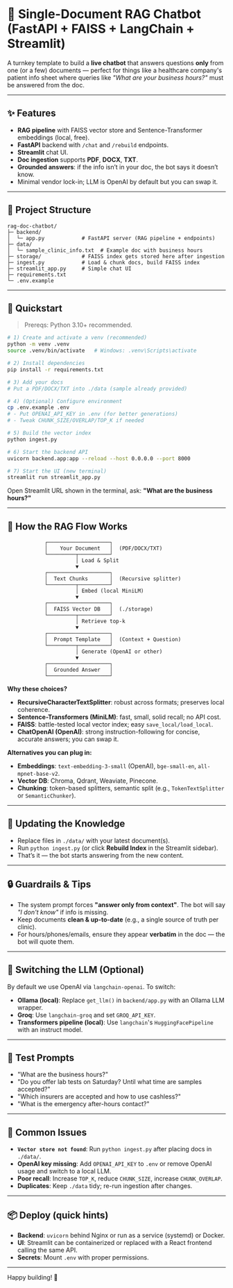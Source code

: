 # 📄 Single-Document RAG Chatbot (FastAPI + FAISS + LangChain + Streamlit)

A turnkey template to build a **live chatbot** that answers questions **only** from one (or a few) documents — perfect for things like a healthcare company's patient info sheet where queries like _"What are your business hours?"_ must be answered from the doc.

---

## ✨ Features
- **RAG pipeline** with FAISS vector store and Sentence-Transformer embeddings (local, free).
- **FastAPI** backend with `/chat` and `/rebuild` endpoints.
- **Streamlit** chat UI.
- **Doc ingestion** supports **PDF**, **DOCX**, **TXT**.
- **Grounded answers**: if the info isn’t in your doc, the bot says it doesn’t know.
- Minimal vendor lock-in; LLM is OpenAI by default but you can swap it.

---

## 🧱 Project Structure
```
rag-doc-chatbot/
├─ backend/
│  └─ app.py            # FastAPI server (RAG pipeline + endpoints)
├─ data/
│  └─ sample_clinic_info.txt  # Example doc with business hours
├─ storage/             # FAISS index gets stored here after ingestion
├─ ingest.py            # Load & chunk docs, build FAISS index
├─ streamlit_app.py     # Simple chat UI
├─ requirements.txt
└─ .env.example
```

---

## 🚀 Quickstart

> Prereqs: Python 3.10+ recommended.

```bash
# 1) Create and activate a venv (recommended)
python -m venv .venv
source .venv/bin/activate   # Windows: .venv\Scripts\activate

# 2) Install dependencies
pip install -r requirements.txt

# 3) Add your docs
# Put a PDF/DOCX/TXT into ./data (sample already provided)

# 4) (Optional) Configure environment
cp .env.example .env
# - Put OPENAI_API_KEY in .env (for better generations)
# - Tweak CHUNK_SIZE/OVERLAP/TOP_K if needed

# 5) Build the vector index
python ingest.py

# 6) Start the backend API
uvicorn backend.app:app --reload --host 0.0.0.0 --port 8000

# 7) Start the UI (new terminal)
streamlit run streamlit_app.py
```

Open Streamlit URL shown in the terminal, ask: **"What are the business hours?"**

---

## 🧠 How the RAG Flow Works

```
            ┌────────────────────┐
            │    Your Document   │  (PDF/DOCX/TXT)
            └─────────┬──────────┘
                      │ Load & Split
                      ▼
            ┌────────────────────┐
            │  Text Chunks       │  (Recursive splitter)
            └─────────┬──────────┘
                      │ Embed (local MiniLM)
                      ▼
            ┌────────────────────┐
            │  FAISS Vector DB   │  (./storage)
            └─────────┬──────────┘
                      │ Retrieve top-k
                      ▼
            ┌────────────────────┐
            │  Prompt Template   │  (Context + Question)
            └─────────┬──────────┘
                      │ Generate (OpenAI or other)
                      ▼
            ┌────────────────────┐
            │  Grounded Answer   │
            └────────────────────┘
```

**Why these choices?**
- **RecursiveCharacterTextSplitter**: robust across formats; preserves local coherence.
- **Sentence-Transformers (MiniLM)**: fast, small, solid recall; no API cost.
- **FAISS**: battle-tested local vector index; easy `save_local/load_local`.
- **ChatOpenAI (OpenAI)**: strong instruction-following for concise, accurate answers; you can swap it.

**Alternatives you can plug in:**
- **Embeddings**: `text-embedding-3-small` (OpenAI), `bge-small-en`, `all-mpnet-base-v2`.
- **Vector DB**: Chroma, Qdrant, Weaviate, Pinecone.
- **Chunking**: token-based splitters, semantic split (e.g., `TokenTextSplitter` or `SemanticChunker`).

---

## 🔄 Updating the Knowledge
- Replace files in `./data/` with your latest document(s).
- Run `python ingest.py` (or click **Rebuild Index** in the Streamlit sidebar).
- That’s it — the bot starts answering from the new content.

---

## 🔒 Guardrails & Tips
- The system prompt forces **"answer only from context"**. The bot will say _"I don't know"_ if info is missing.
- Keep documents **clean & up-to-date** (e.g., a single source of truth per clinic).
- For hours/phones/emails, ensure they appear **verbatim** in the doc — the bot will quote them.

---

## 🔁 Switching the LLM (Optional)
By default we use OpenAI via `langchain-openai`. To switch:
- **Ollama (local)**: Replace `get_llm()` in `backend/app.py` with an Ollama LLM wrapper.
- **Groq**: Use `langchain-groq` and set `GROQ_API_KEY`.
- **Transformers pipeline (local)**: Use `langchain`'s `HuggingFacePipeline` with an instruct model.

---

## 🧪 Test Prompts
- "What are the business hours?"
- "Do you offer lab tests on Saturday? Until what time are samples accepted?"
- "Which insurers are accepted and how to use cashless?"
- "What is the emergency after-hours contact?"

---

## 🐞 Common Issues
- **`Vector store not found`**: Run `python ingest.py` after placing docs in `./data/`.
- **OpenAI key missing**: Add `OPENAI_API_KEY` to `.env` or remove OpenAI usage and switch to a local LLM.
- **Poor recall**: Increase `TOP_K`, reduce `CHUNK_SIZE`, increase `CHUNK_OVERLAP`.
- **Duplicates**: Keep `./data` tidy; re-run ingestion after changes.

---

## 📦 Deploy (quick hints)
- **Backend**: `uvicorn` behind Nginx or run as a service (systemd) or Docker.
- **UI**: Streamlit can be containerized or replaced with a React frontend calling the same API.
- **Secrets**: Mount `.env` with proper permissions.

---

Happy building! 💪
